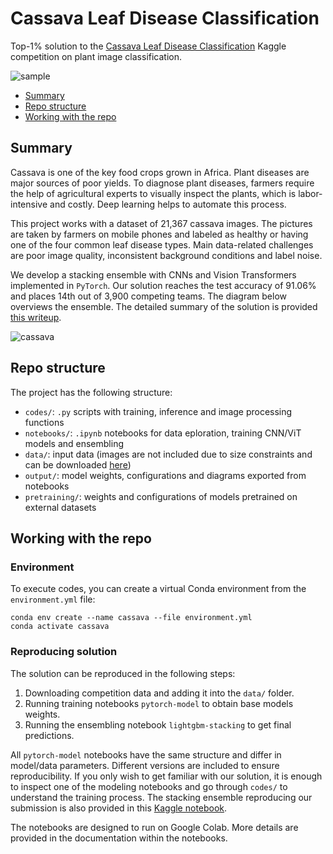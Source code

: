 # Cassava Leaf Disease Classification

Top-1% solution to the [Cassava Leaf Disease Classification](https://www.kaggle.com/c/cassava-leaf-disease-classification) Kaggle competition on plant image classification.

![sample](https://i.postimg.cc/jdtWjXyF/cassava-sample.png)

- [Summary](#summary)
- [Repo structure](#repo-structure)
- [Working with the repo](#working-with-the-repo)


## Summary

Cassava is one of the key food crops grown in Africa. Plant diseases are major sources of poor yields. To diagnose plant diseases, farmers require the help of agricultural experts to visually inspect the plants, which is labor-intensive and costly. Deep learning helps to automate this process.

This project works with a dataset of 21,367 cassava images. The pictures are taken by farmers on mobile phones and labeled as healthy or having one of the four common leaf disease types. Main data-related challenges are poor image quality, inconsistent background conditions and label noise.

We develop a stacking ensemble with CNNs and Vision Transformers implemented in `PyTorch`. Our solution reaches the test accuracy of 91.06% and places 14th out of 3,900 competing teams. The diagram below overviews the ensemble. The detailed summary of the solution is provided [this writeup](https://www.kaggle.com/c/cassava-leaf-disease-classification/discussion/220751).

![cassava](https://i.postimg.cc/d1dcZ6Zv/cassava.png)


## Repo structure

The project has the following structure:
- `codes/`: `.py` scripts with training, inference and image processing functions
- `notebooks/`: `.ipynb` notebooks for data eploration, training CNN/ViT models and ensembling
- `data/`: input data (images are not included due to size constraints and can be downloaded [here](https://www.kaggle.com/c/cassava-leaf-disease-classification))
- `output/`: model weights, configurations and diagrams exported from notebooks
- `pretraining/`: weights and configurations of models pretrained on external datasets


## Working with the repo

### Environment

To execute codes, you can create a virtual Conda environment from the `environment.yml` file:
```
conda env create --name cassava --file environment.yml
conda activate cassava
```

### Reproducing solution

The solution can be reproduced in the following steps:
1. Downloading competition data and adding it into the `data/` folder.
2. Running training notebooks `pytorch-model` to obtain base models weights.
3. Running the ensembling notebook `lightgbm-stacking` to get final predictions.

All `pytorch-model` notebooks have the same structure and differ in model/data parameters. Different versions are included to ensure reproducibility. If you only wish to get familiar with our solution, it is enough to inspect one of the modeling notebooks and go through `codes/` to understand the training process. The stacking ensemble reproducing our submission is also provided in this [Kaggle notebook](https://www.kaggle.com/kozodoi/14th-place-solution-stack-them-all).

The notebooks are designed to run on Google Colab. More details are provided in the documentation within the notebooks.
